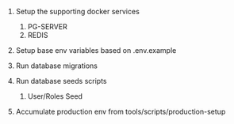 1. Setup the supporting docker services
    1. PG-SERVER
    2. REDIS

2. Setup base env variables based on .env.example
3. Run database migrations
4. Run database seeds scripts
    1. User/Roles Seed
5. Accumulate production env from tools/scripts/production-setup
